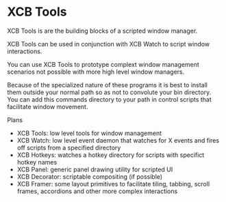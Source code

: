 XCB Tools
=========

XCB Tools is are the building blocks of a scripted window manager.

XCB Tools can be used in conjunction with XCB Watch to script window interactions.

You can use XCB Tools to prototype complext window management scenarios not possible
with more high level window managers.

Because of the specialized nature of these programs it is best to install them
outside your normal path so as not to convolute your bin directory. You can add this
commands directory to your path in control scripts that facilitate window movement.


Plans
 - XCB Tools: low level tools for window management
 - XCB Watch: low level event daemon that watches for X events and fires off scripts
   from a specified directory
 - XCB Hotkeys: watches a hotkey directory for scripts with specifict hotkey names
 - XCB Panel: generic panel drawing utility for scripted UI
 - XCB Decorator: scriptable compositing (if possible)
 - XCB Framer: some layout primitives to facilitate tiling, tabbing, scroll frames,
   accordions and other more complex interactions
